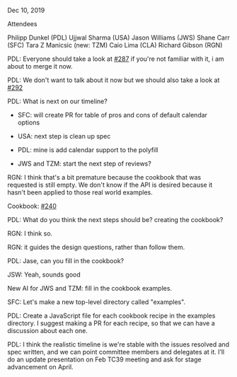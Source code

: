 Dec 10, 2019

Attendees

Philipp Dunkel (PDL)
Ujjwal Sharma (USA)
Jason Williams (JWS)
Shane Carr (SFC)
Tara Z Manicsic (new: TZM)
Caio Lima (CLA)
Richard Gibson (RGN)

PDL: Everyone should take a look at [#287](https://github.com/tc39/proposal-temporal/pull/287) if you're not familiar with it, i am about to merge it now.

PDL: We don't want to talk about it now but we should also take a look at [#292](https://github.com/tc39/proposal-temporal/issues/292)

PDL: What is next on our timeline?

- SFC: will create PR for table of pros and cons of default calendar options

- USA: next step is clean up spec

- PDL: mine is add calendar support to the polyfill

- JWS and TZM: start the next step of reviews?

RGN: I think that's a bit premature because the cookbook that was requested is still empty. We don't know if the API is desired because it hasn't been applied to those real world examples.

Cookbook: [#240](https://github.com/tc39/proposal-temporal/issues/240)

PDL: What do you think the next steps should be? creating the cookbook?

RGN: I think so.

RGN: it guides the design questions, rather than follow them.

PDL: Jase, can you fill in the cookbook?

JSW: Yeah, sounds good

New AI for JWS and TZM: fill in the cookbook examples.

SFC: Let's make a new top-level directory called "examples".

PDL: Create a JavaScript file for each cookbook recipe in the examples directory.  I suggest making a PR for each recipe, so that we can have a discussion about each one.

PDL: I think the realistic timeline is we're stable with the issues resolved and spec written, and we can point committee members and delegates at it.  I’ll do an update presentation on Feb TC39 meeting and ask for stage advancement on April.

